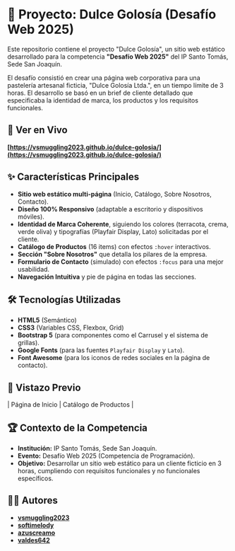 # 🍰 Proyecto: Dulce Golosía (Desafío Web 2025)

Este repositorio contiene el proyecto "Dulce Golosía", un sitio web estático desarrollado para la competencia **"Desafío Web 2025"** del IP Santo Tomás, Sede San Joaquín.

El desafío consistió en crear una página web corporativa para una pastelería artesanal ficticia, "Dulce Golosía Ltda.", en un tiempo límite de 3 horas. El desarrollo se basó en un brief de cliente detallado que especificaba la identidad de marca, los productos y los requisitos funcionales.

## 🚀 Ver en Vivo


**[https://vsmuggling2023.github.io/dulce-golosia/](https://vsmuggling2023.github.io/dulce-golosia/)**

## ✨ Características Principales

* **Sitio web estático multi-página** (Inicio, Catálogo, Sobre Nosotros, Contacto).
* **Diseño 100% Responsivo** (adaptable a escritorio y dispositivos móviles).
* **Identidad de Marca Coherente**, siguiendo los colores (terracota, crema, verde oliva) y tipografías (Playfair Display, Lato) solicitadas por el cliente.
* **Catálogo de Productos** (16 items) con efectos `:hover` interactivos.
* **Sección "Sobre Nosotros"** que detalla los pilares de la empresa.
* **Formulario de Contacto** (simulado) con efectos `:focus` para una mejor usabilidad.
* **Navegación Intuitiva** y pie de página en todas las secciones.

## 🛠️ Tecnologías Utilizadas

* **HTML5** (Semántico)
* **CSS3** (Variables CSS, Flexbox, Grid)
* **Bootstrap 5** (para componentes como el Carrusel y el sistema de grillas).
* **Google Fonts** (para las fuentes `Playfair Display` y `Lato`).
* **Font Awesome** (para los iconos de redes sociales en la página de contacto).

## 📸 Vistazo Previo


| Página de Inicio | Catálogo de Productos |


## 🏆 Contexto de la Competencia

* **Institución:** IP Santo Tomás, Sede San Joaquín.
* **Evento:** Desafío Web 2025 (Competencia de Programación).
* **Objetivo:** Desarrollar un sitio web estático para un cliente ficticio en 3 horas, cumpliendo con requisitos funcionales y no funcionales específicos.

## 👨‍💻 Autores

* **[vsmuggling2023](https://github.com/vsmuggling2023)**
* **[softimelody](https://github.com/softimelody)**
* **[azuscreamo](https://github.com/azuscreamo)**
* **[valdes642](https://github.com/valdes642)**
